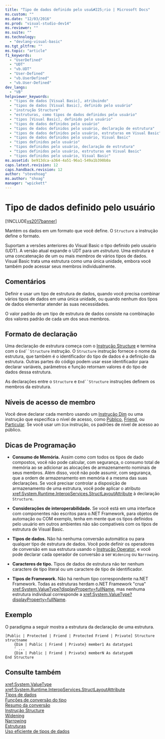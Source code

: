 ```yaml
---
title: "Tipo de dados definido pelo usu&#225;rio | Microsoft Docs"
ms.custom: ""
ms.date: "12/03/2016"
ms.prod: "visual-studio-dev14"
ms.reviewer: ""
ms.suite: ""
ms.technology: 
  - "devlang-visual-basic"
ms.tgt_pltfrm: ""
ms.topic: "article"
f1_keywords: 
  - "UserDefined"
  - "UDT"
  - "vb.UDT"
  - "User-Defined"
  - "vb.UserDefined"
  - "vb.User-Defined"
dev_langs: 
  - "VB"
helpviewer_keywords: 
  - "tipos de dados [Visual Basic], atribuindo"
  - "tipos de dados [Visual Basic], definido pelo usuário"
  - "instrução Structure"
  - "estruturas, como tipos de dados definidos pelo usuário"
  - "tipos [Visual Basic], definido pelo usuário"
  - "tipos de dados definidos pelo usuário"
  - "tipos de dados definidos pelo usuário, declaração de estrutura"
  - "tipos de dados definidos pelo usuário, estruturas em Visual Basic"
  - "tipos de dados definidos pelo usuário, Visual Basic"
  - "tipos definidos pelo usuário"
  - "tipos definidos pelo usuário, declaração de estrutura"
  - "tipos definidos pelo usuário, estruturas em Visual Basic"
  - "tipos definidos pelo usuário, Visual Basic"
ms.assetid: be913dca-a364-4a51-96a1-549a1b390b0a
caps.latest.revision: 12
caps.handback.revision: 12
author: "stevehoag"
ms.author: "shoag"
manager: "wpickett"
---
```

# Tipo de dados definido pelo usu&#225;rio
[!INCLUDE[vs2017banner](../../../csharp/includes/vs2017banner.md)]

Mantém os dados em um formato que você define.  O `Structure` a instrução define o formato.  
  
 Suportam a versões anteriores do Visual Basic o tipo definido pelo usuário \(UDT\).  A versão atual expande o UDT para um  *estrutura*.  Uma estrutura é uma concatenação de um ou mais  *membros* de vários tipos de dados.  Visual Basic trata uma estrutura como uma única unidade, embora você também pode acessar seus membros individualmente.  
  
## Comentários  
 Definir e usar um tipo de estrutura de dados, quando você precisa combinar vários tipos de dados em uma única unidade, ou quando nenhum dos tipos de dados elementar atender às suas necessidades.  
  
 O valor padrão de um tipo de estrutura de dados consiste na combinação dos valores padrão de cada um dos seus membros.  
  
## Formato de declaração  
 Uma declaração de estrutura começa com o [Instrução Structure](../../../visual-basic/language-reference/statements/structure-statement.md) e termina com o `End``Structure` instrução.  O `Structure` instrução fornece o nome da estrutura, que também é o identificador do tipo de dados é a definição da estrutura.  Outras partes do código podem usar esse identificador para declarar variáveis, parâmetros e função retornam valores é do tipo de dados dessa estrutura.  
  
 As declarações entre o `Structure` e `End``Structure` instruções definem os membros da estrutura.  
  
## Níveis de acesso de membro  
 Você deve declarar cada membro usando um [Instrução Dim](../../../visual-basic/language-reference/statements/dim-statement.md) ou uma instrução que especifica o nível de acesso, como [Público](../../../visual-basic/language-reference/modifiers/public.md), [Friend](../../../visual-basic/language-reference/modifiers/friend.md), ou [Particular](../../../visual-basic/language-reference/modifiers/private.md).  Se você usar um `Dim` instrução, os padrões de nível de acesso ao público.  
  
## Dicas de Programação  
  
-   **Consumo de Memória.** Assim como com todos os tipos de dado compostos, você não pode calcular, com segurança, o consumo total de memória ao se adicionar as alocações de armazenamento nominais de seus membros.  Além disso, você não pode assumir, com segurança, que a ordem de armazenamento em memória é a mesma das suas declarações.  Se você precisar controlar a disposição de armazenamento de uma estrutura, você pode aplicar o atributo <xref:System.Runtime.InteropServices.StructLayoutAttribute> à declaração `Structure`.  
  
-   **Considerações de interoperabilidade.** Se você está em uma interface com componentes não escritos para o.NET Framework, para objetos de automação ou COM exemplo, tenha em mente que os tipos definidos pelo usuário em outros ambientes não são compatíveis com os tipos de estrutura de Visual Basic.  
  
-   **Tipos de dados.** Não há nenhuma conversão automática ou para qualquer tipo de estrutura de dados.  Você pode definir os operadores de conversão em sua estrutura usando o [Instrução Operator](../../../visual-basic/language-reference/statements/operator-statement.md), e você pode declarar cada operador de conversão a ser `Widening` ou `Narrowing`.  
  
-   **Caracteres de tipo.** Tipos de dados de estrutura não ter nenhum caractere de tipo literal ou um caractere de tipo de identificador.  
  
-   **Tipos de Framework.** Não há nenhum tipo correspondente na.NET Framework.  Todas as estruturas herdam o.NET Framework "crua" <xref:System.ValueType?displayProperty=fullName>, mas nenhuma estrutura individual corresponde a <xref:System.ValueType?displayProperty=fullName>.  
  
## Exemplo  
 O paradigma a seguir mostra a estrutura da declaração de uma estrutura.  
  
```  
[Public | Protected | Friend | Protected Friend | Private] Structure structname  
    {Dim | Public | Friend | Private} member1 As datatype1  
    ' ...  
    {Dim | Public | Friend | Private} memberN As datatypeN  
End Structure  
```  
  
## Consulte também  
 <xref:System.ValueType>   
 <xref:System.Runtime.InteropServices.StructLayoutAttribute>   
 [Tipos de dados](../../../visual-basic/language-reference/data-types/data-type-summary.md)   
 [Funções de conversão do tipo](../../../visual-basic/language-reference/functions/type-conversion-functions.md)   
 [Resumo da conversão](../../../visual-basic/language-reference/keywords/conversion-summary.md)   
 [Instrução Structure](../../../visual-basic/language-reference/statements/structure-statement.md)   
 [Widening](../../../visual-basic/language-reference/modifiers/widening.md)   
 [Narrowing](../../../visual-basic/language-reference/modifiers/narrowing.md)   
 [Estruturas](../../../visual-basic/programming-guide/language-features/data-types/structures.md)   
 [Uso eficiente de tipos de dados](../../../visual-basic/programming-guide/language-features/data-types/efficient-use-of-data-types.md)